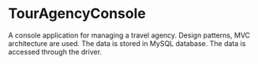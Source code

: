 # TourAgencyConsole

A console application for managing a travel agency.
Design patterns, MVC architecture are used. The data is stored in MySQL database. The data is accessed through the driver.
